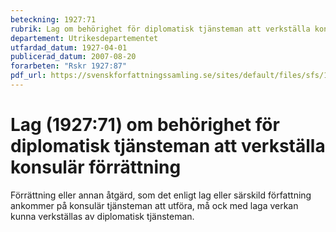 ```yaml
---
beteckning: 1927:71
rubrik: Lag om behörighet för diplomatisk tjänsteman att verkställa konsulär förrättning
departement: Utrikesdepartementet
utfardad_datum: 1927-04-01
publicerad_datum: 2007-08-20
forarbeten: "Rskr 1927:87"
pdf_url: https://svenskforfattningssamling.se/sites/default/files/sfs/1927-04/SFS1927-71.pdf
---
```


# Lag (1927:71) om behörighet för diplomatisk tjänsteman att verkställa konsulär förrättning

Förrättning eller annan åtgärd, som det enligt lag eller särskild författning ankommer på konsulär tjänsteman att utföra, må ock med laga verkan kunna verkställas av diplomatisk tjänsteman.